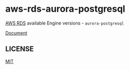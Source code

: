 # aws-rds-aurora-postgresql

[AWS RDS](https://docs.aws.amazon.com/en_us/AmazonRDS/latest/UserGuide/Welcome.html) available Engine versions - `aurora-postgresql`

[Document](https://github.com/suzuki-shunsuke/renovate-github-tags-datasource-repositories/blob/main/README.md)

## LICENSE

[MIT](LICENSE)
